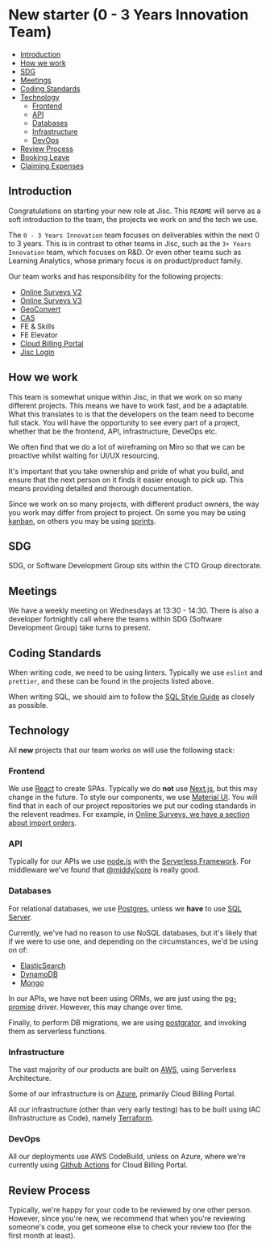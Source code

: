 # New starter (0 - 3 Years Innovation Team)

* [Introduction](##introduction)
* [How we work](##How-we-work)
* [SDG](##SDG)
* [Meetings](##meetigs)
* [Coding Standards](##coding-standards)
* [Technology](##technology)
    * [Frontend](###frontend)
    * [API](###api)
    * [Databases](###databases)
    * [Infrastructure](###infrastructure)
    * [DevOps](###devops)
* [Review Process](#rReview-process)
* [Booking Leave](##booking-leave)
* [Claiming Expenses](##claiming-expenses)

## Introduction

Congratulations on starting your new role at Jisc. This `README` will serve as a soft introduction to the team, the projects we work on and the tech we use.

The `0 - 3 Years Innovation` team focuses on deliverables within the next 0 to 3 years. This is in contrast to other teams in Jisc, such as the `3+ Years Innovation` team, which focuses on R&D. Or even other teams such as Learning Analytics, whose primary focus is on product/product family.

Our team works and has responsibility for the following projects:

- [Online Surveys V2](https://github.com/janetuk/bos2-core)
- [Online Surveys V3](https://github.com/jiscsd/online-surveys)
- [GeoConvert](https://github.com/JiscSD/geoconvert/)
- [CAS](https://github.com/jiscsd/census-platform)
- FE & Skills
- FE Elevator
- [Cloud Billing Portal](https://github.com/JiscSD/cloud-billing-portal/)
- [Jisc Login](https://github.com/JiscSD/jisc-sso)

## How we work

This team is somewhat unique within Jisc, in that we work on so many different projects. This means we have to work fast, and be a adaptable. What this translates to is that the developers on the team need to become full stack. You will have the opportunity to see every part of a project, whether that be the frontend, API, infrastructure, DeveOps etc.

We often find that we do a lot of wireframing on Miro so that we can be proactive whilst waiting for UI/UX resourcing.

It's important that you take ownership and pride of what you build, and ensure that the next person on it finds it easier enough to pick up. This means providing detailed and thorough documentation.

Since we work on so many projects, with different product owners, the way you work may differ from project to project. On some you may be using [kanban](https://www.atlassian.com/agile/kanban), on others you may be using [sprints](https://www.atlassian.com/agile/scrum/sprints).

## SDG

SDG, or Software Development Group sits within the CTO Group directorate.

## Meetings

We have a weekly meeting on Wednesdays at 13:30 - 14:30. There is also a developer fortnightly call where the teams within SDG (Software Development Group) take turns to present.

## Coding Standards

When writing code, we need to be using linters. Typically we use `eslint` and `prettier`, and these can be found in the projects listed above.

When writing SQL, we should aim to follow the [SQL Style Guide](https://www.sqlstyle.guide/) as closely as possible.

## Technology

All **new** projects that our team works on will use the following stack:

### Frontend

We use [React](https://reactjs.org/) to create SPAs. Typically we do **not** use [Next.js](https://nextjs.org/), but this may change in the future. To style our components, we use [Material UI](https://material-ui.com/). You will find that in each of our project repositories we put our coding standards in the relevent readmes. For example, in [Online Surveys, we have a section about import orders](https://github.com/JiscSD/online-surveys/tree/master/ui#react-coding-standards).

### API

Typically for our APIs we use [node.js](https://nodejs.org/en/) with the [Serverless Framework](https://www.serverless.com/). For middleware we've found that [@middy/core](https://www.npmjs.com/package/@middy/core) is really good.

### Databases

For relational databases, we use [Postgres](https://www.postgresql.org), unless we **have** to use [SQL Server](https://www.microsoft.com/en-gb/sql-server/sql-server-downloads).

Currently, we've had no reason to use NoSQL databases, but it's likely that if we were to use one, and depending on the circumstances, we'd be using on of: 

* [ElasticSearch](https://www.elastic.co/)
* [DynamoDB](https://aws.amazon.com/dynamodb/)
* [Mongo](https://www.mongodb.com/3)

In our APIs, we have not been using ORMs, we are just using the [pg-promise](https://github.com/vitaly-t/pg-promise) driver. However, this may change over time.

Finally, to perform DB migrations, we are using [postgrator](https://www.npmjs.com/package/postgrator), and invoking them as serverless functions.

### Infrastructure

The vast majority of our products are built on [AWS](https://aws.amazon.com/), using Serverless Architecture.

Some of our infrastructure is on [Azure](https://azure.microsoft.com/en-gb/), primarily Cloud Billing Portal.

All our infrastructure (other than very early testing) has to be built using IAC (Infrastructure as Code), namely [Terraform](https://www.terraform.io/).

### DevOps

All our deployments use AWS CodeBuild, unless on Azure, where we're currently using [Github Actions](https://github.com/features/actions) for Cloud Billing Portal.

## Review Process

Typically, we're happy for your code to be reviewed by one other person. However, since you're new, we recommend that when you're reviewing someone's code, you get someone else to check your review too (for the first month at least).